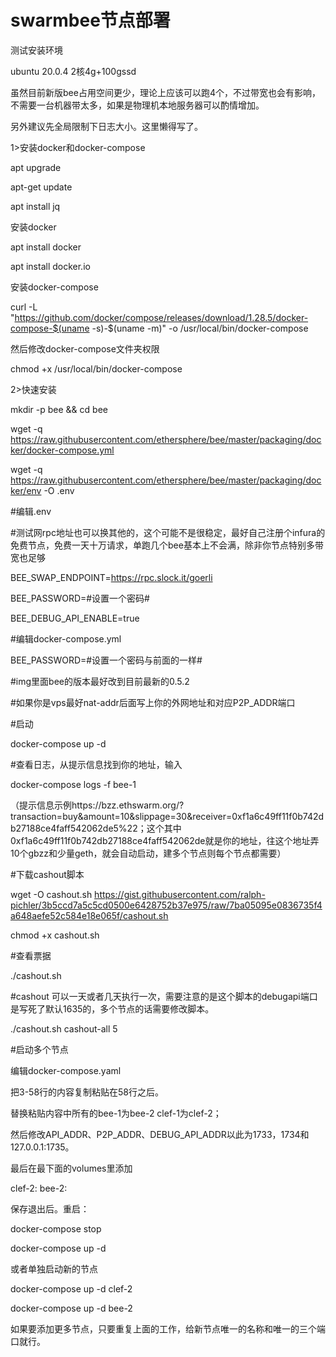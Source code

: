 # swarmbee节点部署

测试安装环境

ubuntu 20.0.4 2核4g+100gssd 

虽然目前新版bee占用空间更少，理论上应该可以跑4个，不过带宽也会有影响，不需要一台机器带太多，如果是物理机本地服务器可以酌情增加。

另外建议先全局限制下日志大小。这里懒得写了。

1>安装docker和docker-compose

apt upgrade

apt-get update

apt install jq


安装docker

apt install docker

apt install docker.io


安装docker-compose

curl -L "https://github.com/docker/compose/releases/download/1.28.5/docker-compose-$(uname -s)-$(uname -m)" -o /usr/local/bin/docker-compose


然后修改docker-compose文件夹权限


chmod +x /usr/local/bin/docker-compose

2>快速安装

mkdir -p bee && cd bee

wget -q https://raw.githubusercontent.com/ethersphere/bee/master/packaging/docker/docker-compose.yml

wget -q https://raw.githubusercontent.com/ethersphere/bee/master/packaging/docker/env -O .env

#编辑.env

#测试网rpc地址也可以换其他的，这个可能不是很稳定，最好自己注册个infura的免费节点，免费一天十万请求，单跑几个bee基本上不会满，除非你节点特别多带宽也足够

BEE_SWAP_ENDPOINT=https://rpc.slock.it/goerli  

BEE_PASSWORD=#设置一个密码#

BEE_DEBUG_API_ENABLE=true


#编辑docker-compose.yml

BEE_PASSWORD=#设置一个密码与前面的一样#

#img里面bee的版本最好改到目前最新的0.5.2

#如果你是vps最好nat-addr后面写上你的外网地址和对应P2P_ADDR端口

#启动

docker-compose up -d

#查看日志，从提示信息找到你的地址，输入

docker-compose logs -f bee-1

（提示信息示例https://bzz.ethswarm.org/?transaction=buy&amount=10&slippage=30&receiver=0xf1a6c49ff11f0b742db27188ce4faff542062de5%22；这个其中0xf1a6c49ff11f0b742db27188ce4faff542062de就是你的地址，往这个地址弄10个gbzz和少量geth，就会自动启动，建多个节点则每个节点都需要）

#下载cashout脚本 

wget -O cashout.sh https://gist.githubusercontent.com/ralph-pichler/3b5ccd7a5c5cd0500e6428752b37e975/raw/7ba05095e0836735f4a648aefe52c584e18e065f/cashout.sh

chmod +x cashout.sh

#查看票据

./cashout.sh

#cashout 可以一天或者几天执行一次，需要注意的是这个脚本的debugapi端口是写死了默认1635的，多个节点的话需要修改脚本。

./cashout.sh cashout-all 5

#启动多个节点

编辑docker-compose.yaml

把3-58行的内容复制粘贴在58行之后。

替换粘贴内容中所有的bee-1为bee-2     clef-1为clef-2；

然后修改API_ADDR、P2P_ADDR、DEBUG_API_ADDR以此为1733，1734和127.0.0.1:1735。

最后在最下面的volumes里添加

  clef-2:
  bee-2:
  
保存退出后。重启：

docker-compose stop

docker-compose up -d 

或者单独启动新的节点

docker-compose up -d clef-2

docker-compose up -d bee-2

如果要添加更多节点，只要重复上面的工作，给新节点唯一的名称和唯一的三个端口就行。
